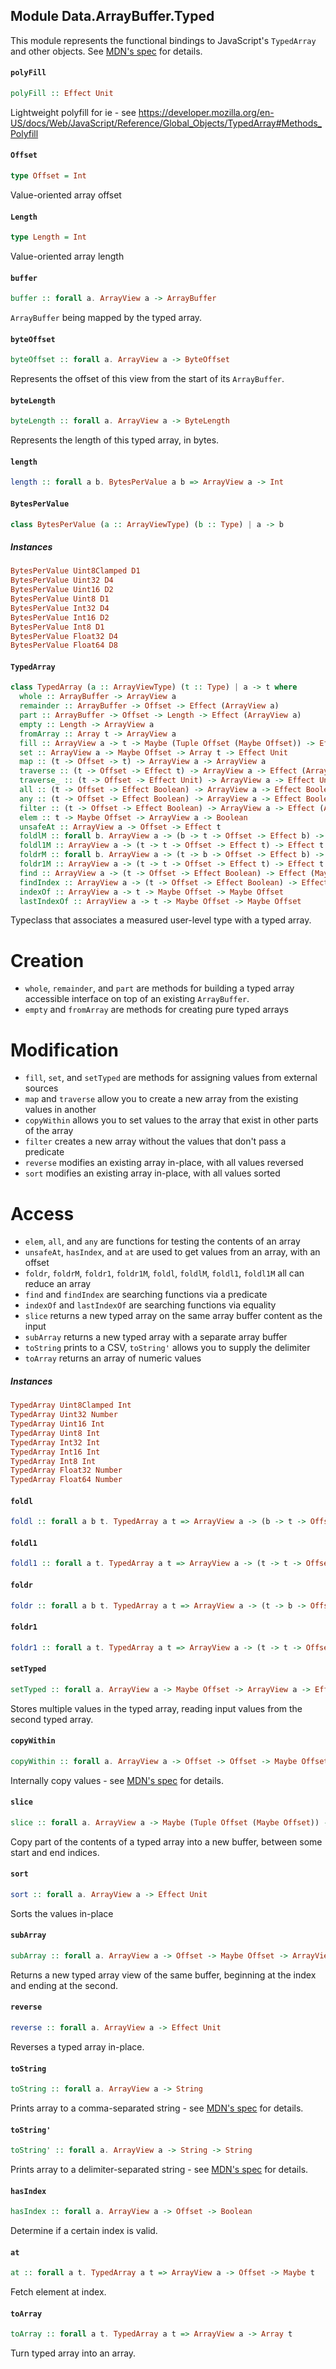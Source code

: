 ## Module Data.ArrayBuffer.Typed

This module represents the functional bindings to JavaScript's `TypedArray` and other
objects. See [MDN's spec](https://developer.mozilla.org/en-US/docs/Web/JavaScript/Reference/Global_Objects/TypedArray) for details.

#### `polyFill`

``` purescript
polyFill :: Effect Unit
```

Lightweight polyfill for ie - see https://developer.mozilla.org/en-US/docs/Web/JavaScript/Reference/Global_Objects/TypedArray#Methods_Polyfill

#### `Offset`

``` purescript
type Offset = Int
```

Value-oriented array offset

#### `Length`

``` purescript
type Length = Int
```

Value-oriented array length

#### `buffer`

``` purescript
buffer :: forall a. ArrayView a -> ArrayBuffer
```

`ArrayBuffer` being mapped by the typed array.

#### `byteOffset`

``` purescript
byteOffset :: forall a. ArrayView a -> ByteOffset
```

Represents the offset of this view from the start of its `ArrayBuffer`.

#### `byteLength`

``` purescript
byteLength :: forall a. ArrayView a -> ByteLength
```

Represents the length of this typed array, in bytes.

#### `length`

``` purescript
length :: forall a b. BytesPerValue a b => ArrayView a -> Int
```

#### `BytesPerValue`

``` purescript
class BytesPerValue (a :: ArrayViewType) (b :: Type) | a -> b
```

##### Instances
``` purescript
BytesPerValue Uint8Clamped D1
BytesPerValue Uint32 D4
BytesPerValue Uint16 D2
BytesPerValue Uint8 D1
BytesPerValue Int32 D4
BytesPerValue Int16 D2
BytesPerValue Int8 D1
BytesPerValue Float32 D4
BytesPerValue Float64 D8
```

#### `TypedArray`

``` purescript
class TypedArray (a :: ArrayViewType) (t :: Type) | a -> t where
  whole :: ArrayBuffer -> ArrayView a
  remainder :: ArrayBuffer -> Offset -> Effect (ArrayView a)
  part :: ArrayBuffer -> Offset -> Length -> Effect (ArrayView a)
  empty :: Length -> ArrayView a
  fromArray :: Array t -> ArrayView a
  fill :: ArrayView a -> t -> Maybe (Tuple Offset (Maybe Offset)) -> Effect Unit
  set :: ArrayView a -> Maybe Offset -> Array t -> Effect Unit
  map :: (t -> Offset -> t) -> ArrayView a -> ArrayView a
  traverse :: (t -> Offset -> Effect t) -> ArrayView a -> Effect (ArrayView a)
  traverse_ :: (t -> Offset -> Effect Unit) -> ArrayView a -> Effect Unit
  all :: (t -> Offset -> Effect Boolean) -> ArrayView a -> Effect Boolean
  any :: (t -> Offset -> Effect Boolean) -> ArrayView a -> Effect Boolean
  filter :: (t -> Offset -> Effect Boolean) -> ArrayView a -> Effect (ArrayView a)
  elem :: t -> Maybe Offset -> ArrayView a -> Boolean
  unsafeAt :: ArrayView a -> Offset -> Effect t
  foldlM :: forall b. ArrayView a -> (b -> t -> Offset -> Effect b) -> b -> Effect b
  foldl1M :: ArrayView a -> (t -> t -> Offset -> Effect t) -> Effect t
  foldrM :: forall b. ArrayView a -> (t -> b -> Offset -> Effect b) -> b -> Effect b
  foldr1M :: ArrayView a -> (t -> t -> Offset -> Effect t) -> Effect t
  find :: ArrayView a -> (t -> Offset -> Effect Boolean) -> Effect (Maybe t)
  findIndex :: ArrayView a -> (t -> Offset -> Effect Boolean) -> Effect (Maybe Offset)
  indexOf :: ArrayView a -> t -> Maybe Offset -> Maybe Offset
  lastIndexOf :: ArrayView a -> t -> Maybe Offset -> Maybe Offset
```

Typeclass that associates a measured user-level type with a typed array.

# Creation

- `whole`, `remainder`, and `part` are methods for building a typed array accessible interface
  on top of an existing `ArrayBuffer`.
- `empty` and `fromArray` are methods for creating pure typed arrays

# Modification

- `fill`, `set`, and `setTyped` are methods for assigning values from external sources
- `map` and `traverse` allow you to create a new array from the existing values in another
- `copyWithin` allows you to set values to the array that exist in other parts of the array
- `filter` creates a new array without the values that don't pass a predicate
- `reverse` modifies an existing array in-place, with all values reversed
- `sort` modifies an existing array in-place, with all values sorted

# Access

- `elem`, `all`, and `any` are functions for testing the contents of an array
- `unsafeAt`, `hasIndex`, and `at` are used to get values from an array, with an offset
- `foldr`, `foldrM`, `foldr1`, `foldr1M`, `foldl`, `foldlM`, `foldl1`, `foldl1M` all can reduce an array
- `find` and `findIndex` are searching functions via a predicate
- `indexOf` and `lastIndexOf` are searching functions via equality
- `slice` returns a new typed array on the same array buffer content as the input
- `subArray` returns a new typed array with a separate array buffer
- `toString` prints to a CSV, `toString'` allows you to supply the delimiter
- `toArray` returns an array of numeric values

##### Instances
``` purescript
TypedArray Uint8Clamped Int
TypedArray Uint32 Number
TypedArray Uint16 Int
TypedArray Uint8 Int
TypedArray Int32 Int
TypedArray Int16 Int
TypedArray Int8 Int
TypedArray Float32 Number
TypedArray Float64 Number
```

#### `foldl`

``` purescript
foldl :: forall a b t. TypedArray a t => ArrayView a -> (b -> t -> Offset -> b) -> b -> b
```

#### `foldl1`

``` purescript
foldl1 :: forall a t. TypedArray a t => ArrayView a -> (t -> t -> Offset -> t) -> t
```

#### `foldr`

``` purescript
foldr :: forall a b t. TypedArray a t => ArrayView a -> (t -> b -> Offset -> b) -> b -> b
```

#### `foldr1`

``` purescript
foldr1 :: forall a t. TypedArray a t => ArrayView a -> (t -> t -> Offset -> t) -> t
```

#### `setTyped`

``` purescript
setTyped :: forall a. ArrayView a -> Maybe Offset -> ArrayView a -> Effect Unit
```

Stores multiple values in the typed array, reading input values from the second typed array.

#### `copyWithin`

``` purescript
copyWithin :: forall a. ArrayView a -> Offset -> Offset -> Maybe Offset -> Effect Unit
```

Internally copy values - see [MDN's spec](https://developer.mozilla.org/en-US/docs/Web/JavaScript/Reference/Global_Objects/TypedArray/copyWithin) for details.

#### `slice`

``` purescript
slice :: forall a. ArrayView a -> Maybe (Tuple Offset (Maybe Offset)) -> ArrayView a
```

Copy part of the contents of a typed array into a new buffer, between some start and end indices.

#### `sort`

``` purescript
sort :: forall a. ArrayView a -> Effect Unit
```

Sorts the values in-place

#### `subArray`

``` purescript
subArray :: forall a. ArrayView a -> Offset -> Maybe Offset -> ArrayView a
```

Returns a new typed array view of the same buffer, beginning at the index and ending at the second.

#### `reverse`

``` purescript
reverse :: forall a. ArrayView a -> Effect Unit
```

Reverses a typed array in-place.

#### `toString`

``` purescript
toString :: forall a. ArrayView a -> String
```

Prints array to a comma-separated string - see [MDN's spec](https://developer.mozilla.org/en-US/docs/Web/JavaScript/Reference/Global_Objects/TypedArray/toString) for details.

#### `toString'`

``` purescript
toString' :: forall a. ArrayView a -> String -> String
```

Prints array to a delimiter-separated string - see [MDN's spec](https://developer.mozilla.org/en-US/docs/Web/JavaScript/Reference/Global_Objects/TypedArray/join) for details.

#### `hasIndex`

``` purescript
hasIndex :: forall a. ArrayView a -> Offset -> Boolean
```

Determine if a certain index is valid.

#### `at`

``` purescript
at :: forall a t. TypedArray a t => ArrayView a -> Offset -> Maybe t
```

Fetch element at index.

#### `toArray`

``` purescript
toArray :: forall a t. TypedArray a t => ArrayView a -> Array t
```

Turn typed array into an array.


